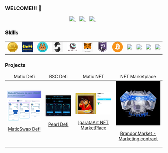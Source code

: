 ### WELCOME!!! 👋
<p align='center'>
    <a href="https://t.me/mdexpert">
      <img src="https://img.shields.io/badge/telegram-%230077B5.svg?&style=for-the-badge&logo=telegram&logoColor=white" />
    </a>&nbsp;&nbsp;
    <a href="https://www.linkedin.com/in/wang-weisan-2a6152197/">
      <img src="https://img.shields.io/badge/linkedin-%230077B5.svg?&style=for-the-badge&logo=linkedin&logoColor=white" />
    </a>&nbsp;&nbsp;
    <a href="mailto:mobiledev111118@gmail.com">
      <img src="https://img.shields.io/badge/email me-%231DA1F3.svg?&style=for-the-badge&logo=gmail&logoColor=white" />
    </a>&nbsp;&nbsp;
</p>

### 𝐒𝐤𝐢𝐥𝐥s
<table>
  <tr>
      <td><img src="https://github.com/mobiledev-111-118/profile/blob/master/icons/icon_nft.png?raw=true" width="200"></td>
      <td><img src="https://github.com/mobiledev-111-118/profile/blob/master/icons/icon_defi.png?raw=true" width="200"></td>
      <td><img src="https://github.com/mobiledev-111-118/profile/blob/master/icons/icon_pancake.png?raw=true" width="200"></td>
      <td><img src="https://github.com/mobiledev-111-118/profile/blob/master/icons/icon_solidity.png?raw=true" width="200"></td>
      <td><img src="https://github.com/mobiledev-111-118/profile/blob/master/icons/icon_truffle.png?raw=true" width="200"></td>
      <td><img src="https://github.com/mobiledev-111-118/profile/blob/master/icons/icon_metamask.png?raw=true" width="200"></td>
      <td><img src="https://github.com/mobiledev-111-118/profile/blob/master/icons/icon_pivx.png?raw=true" width="200"></td>
      <td><img src="https://github.com/mobiledev-111-118/profile/blob/master/icons/icon_bitcoin.png?raw=true" width="200"></td>
      <td><img src="https://cdn.iconscout.com/icon/free/png-128/javascript-1174950.png" width="200"></td>
      <td><img src="https://cdn.iconscout.com/icon/free/png-128/node-1174925.png" width="200"></td>
      <td><img src="https://cdn.iconscout.com/icon/free/png-128/react-1175109.png" width="200"></td>
      <td><img src="https://cdn.iconscout.com/icon/free/png-128/vue-282497.png" width="200"></td>
  </tr>  
</table>

### Projects
<table>
    <thead align="center">
        <tr>
            <td>Matic Defi</td>
            <td>BSC Defi</td>           
            <td>Matic NFT</td>
            <td>NFT Marketplace</td>
        </tr>
    </thead>
        <tr>
            <td>
                <a href="https://maticfront.web.app/farms">
                    <img src="https://github.com/mobiledev-111-118/profile/blob/master/projects/maticswap.png?raw=true" width="200">
                    <p align="center">MaticSwap Defi</p>
                </a>
            </td>
            <td>
                <a href="https://pearl-frontend-v1.vercel.app/farms">
                    <img src="https://github.com/mobiledev-111-118/profile/blob/master/projects/pearl.png?raw=true" width="200">
                    <p align="center">Pearl Defi</p>
                </a>
            </td>           
            <td>
                <a href="http://18.188.94.167:5000/">
                    <img src="https://github.com/mobiledev-111-118/profile/blob/master/projects/IgarataArtNFT.png?raw=true" width="200">
                    <p align="center">IgarataArt NFT MarketPlace</p>
                </a>
            </td>
            <td>
                <a href="https://github.com/kroim/BrandonMarketing-Contract">
                    <img src="https://github.com/mobiledev-111-118/profile/blob/master/projects/NFT_BrandonMarket.png?raw=true" width="200">
                    <p align="center">BrandonMarket - Marketing contract</p>
                </a>
            </td>                      
        </tr>       
</table>
<!--
**mobiledev-111-118/mobiledev-111-118** is a ✨ _special_ ✨ repository because its `README.md` (this file) appears on your GitHub profile.

Here are some ideas to get you started:

- 🔭 I’m currently working on ...
- 🌱 I’m currently learning ...
- 👯 I’m looking to collaborate on ...
- 🤔 I’m looking for help with ...
- 💬 Ask me about ...
- 📫 How to reach me: ...
- 😄 Pronouns: ...
- ⚡ Fun fact: ...
-->
